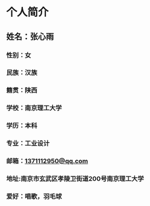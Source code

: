 #   个人简介
##  姓名：张心雨
### 性别：女
### 民族：汉族
### 籍贯：陕西
### 学校：南京理工大学
### 学历：本科
### 专业：工业设计
### 邮箱：1371112950@qq.com
### 地址:南京市玄武区孝陵卫街道200号南京理工大学
### 爱好：唱歌，羽毛球

